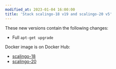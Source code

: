 ```yaml
---
modified_at: 2023-01-04 16:00:00
title: 'Stack scalingo-18 v19 and scalingo-20 v5'
---
```


These new versions contain the following changes:

* Full `apt-get upgrade`

Docker image is on Docker Hub:
* [scalingo-18](https://hub.docker.com/r/scalingo/scalingo-18)
* [scalingo-20](https://hub.docker.com/r/scalingo/scalingo-20)
